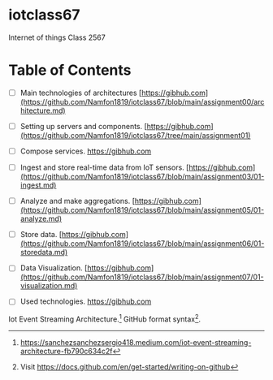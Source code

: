# iotclass67
Internet of things Class 2567

# Table of Contents

- [ ] Main technologies of architectures [https://gibhub.com](https://github.com/Namfon1819/iotclass67/blob/main/assignment00/architecture.md)
- [ ] Setting up servers and components. [https://gibhub.com](https://github.com/Namfon1819/iotclass67/tree/main/assignment01)
- [ ] Compose services. https://gibhub.com
- [ ] Ingest and store real-time data from IoT sensors. [https://gibhub.com](https://github.com/Namfon1819/iotclass67/blob/main/assignment03/01-ingest.md)
- [ ] Analyze and make aggregations. [https://gibhub.com](https://github.com/Namfon1819/iotclass67/blob/main/assignment05/01-analyze.md)
- [ ] Store data. [https://gibhub.com](https://github.com/Namfon1819/iotclass67/blob/main/assignment06/01-storedata.md)
- [ ] Data Visualization.  [https://gibhub.com](https://github.com/Namfon1819/iotclass67/blob/main/assignment07/01-visualization.md)
- [ ] Used technologies. https://gibhub.com


Iot Event Streaming Architecture.[^1]
GitHub format syntax[^2].

[^1]: https://sanchezsanchezsergio418.medium.com/iot-event-streaming-architecture-fb790c634c2f
[^2]: Visit https://docs.github.com/en/get-started/writing-on-github
